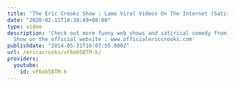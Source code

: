 ```yaml
---
title: 'The Eric Crooks Show : Lame Viral Videos On The Internet (Satire)'
date: "2020-02-11T18:38:49+08:00"
type: video
description: 'Check out more funny web shows and satirical comedy from The Eric Crooks
  Show on the official website : www.officialericcrooks.com'
publishdate: "2014-05-31T16:07:55.000Z"
url: /ericacrooks/vF6ob5BTM-k/
providers:
  youtube:
    id: vF6ob5BTM-k
---
```

